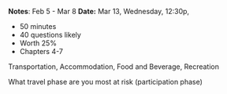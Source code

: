 **Notes**: Feb 5 - Mar 8
**Date:** Mar 13, Wednesday, 12:30p, 
- 50 minutes
- 40 questions likely
- Worth 25%
- Chapters 4-7


Transportation, Accommodation, Food and Beverage, Recreation


What travel phase are you most at risk (participation phase)